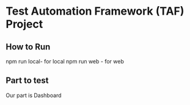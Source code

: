 # Test Automation Framework (TAF) Project

## How to Run
npm run local- for local
npm run web - for web

## Part to test
Our part is Dashboard
